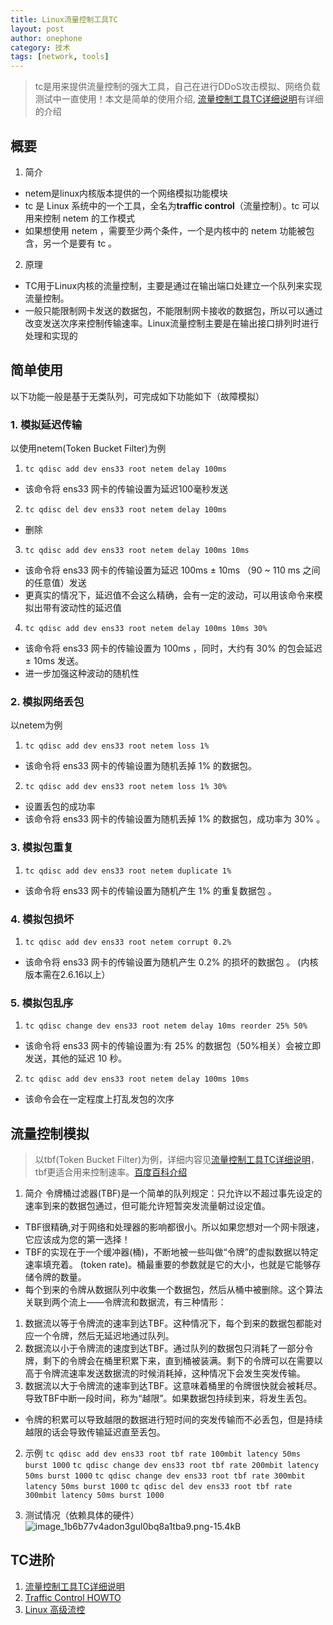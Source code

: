 ```yaml
---
title: Linux流量控制工具TC
layout: post
author: onephone
category: 技术
tags: [network, tools]
---
```

> tc是用来提供流量控制的强大工具，自己在进行DDoS攻击模拟、网络负载测试中一直使用！本文是简单的使用介绍, [流量控制工具TC详细说明][1]有详细的介绍


## 概要
1. 简介
- netem是linux内核版本提供的一个网络模拟功能模块
- tc 是 Linux 系统中的一个工具，全名为**traffic control**（流量控制）。tc 可以用来控制 netem 的工作模式
- 如果想使用 netem ，需要至少两个条件，一个是内核中的 netem 功能被包含，另一个是要有 tc 。 
2. 原理
- TC用于Linux内核的流量控制，主要是通过在输出端口处建立一个队列来实现流量控制。
- 一般只能限制网卡发送的数据包，不能限制网卡接收的数据包，所以可以通过改变发送次序来控制传输速率。Linux流量控制主要是在输出接口排列时进行处理和实现的

## 简单使用
以下功能一般是基于无类队列，可完成如下功能如下（故障模拟）

### 1. 模拟延迟传输
以使用netem(Token Bucket Filter)为例

1. `tc qdisc add dev ens33 root netem delay 100ms` 
- 该命令将 ens33 网卡的传输设置为延迟100毫秒发送
2. `tc qdisc del dev ens33 root netem delay 100ms`
- 删除
3. `tc qdisc add dev ens33 root netem delay 100ms 10ms` 
- 该命令将 ens33 网卡的传输设置为延迟 100ms ± 10ms （90 ~ 110 ms 之间的任意值）发送
- 更真实的情况下，延迟值不会这么精确，会有一定的波动，可以用该命令来模拟出带有波动性的延迟值
4. `tc qdisc add dev ens33 root netem delay 100ms 10ms 30%`
- 该命令将 ens33 网卡的传输设置为 100ms ，同时，大约有 30% 的包会延迟 ± 10ms 发送。
- 进一步加强这种波动的随机性

### 2. 模拟网络丢包
以netem为例

1. `tc qdisc add dev ens33 root netem loss 1%`
- 该命令将 ens33 网卡的传输设置为随机丢掉 1% 的数据包。
2. `tc qdisc add dev ens33 root netem loss 1% 30%`
- 设置丢包的成功率
- 该命令将 ens33 网卡的传输设置为随机丢掉 1% 的数据包，成功率为 30% 。

### 3. 模拟包重复
1. `tc qdisc add dev ens33 root netem duplicate 1%`
- 该命令将 ens33 网卡的传输设置为随机产生 1% 的重复数据包 。

### 4. 模拟包损坏
1. `tc qdisc add dev ens33 root netem corrupt 0.2%`
- 该命令将 ens33 网卡的传输设置为随机产生 0.2% 的损坏的数据包 。 (内核版本需在2.6.16以上）

### 5. 模拟包乱序
1. `tc qdisc change dev ens33 root netem delay 10ms reorder 25% 50%`
- 该命令将 ens33 网卡的传输设置为:有 25% 的数据包（50%相关）会被立即发送，其他的延迟 10 秒。
2. `tc qdisc add dev ens33 root netem delay 100ms 10ms`
- 该命令会在一定程度上打乱发包的次序

## 流量控制模拟
> 以tbf(Token Bucket Filter)为例，详细内容见[流量控制工具TC详细说明][1]，tbf更适合用来控制速率。[百度百科介绍][2]

1. 简介
令牌桶过滤器(TBF)是一个简单的队列规定：只允许以不超过事先设定的速率到来的数据包通过，但可能允许短暂突发流量朝过设定值。
 - TBF很精确,对于网络和处理器的影响都很小。所以如果您想对一个网卡限速，它应该成为您的第一选择！
 - TBF的实现在于一个缓冲器(桶)，不断地被一些叫做“令牌”的虚拟数据以特定速率填充着。 (token rate)。桶最重要的参数就是它的大小，也就是它能够存储令牌的数量。
 - 每个到来的令牌从数据队列中收集一个数据包，然后从桶中被删除。这个算法关联到两个流上——令牌流和数据流，有三种情形：
1) 数据流以等于令牌流的速率到达TBF。这种情况下，每个到来的数据包都能对应一个令牌，然后无延迟地通过队列。
2) 数据流以小于令牌流的速度到达TBF。通过队列的数据包只消耗了一部分令牌，剩下的令牌会在桶里积累下来，直到桶被装满。剩下的令牌可以在需要以高于令牌流速率发送数据流的时候消耗掉，这种情况下会发生突发传输。
3) 数据流以大于令牌流的速率到达TBF。这意味着桶里的令牌很快就会被耗尽。导致TBF中断一段时间，称为“越限”。如果数据包持续到来，将发生丢包。
- 令牌的积累可以导致越限的数据进行短时间的突发传输而不必丢包，但是持续越限的话会导致传输延迟直至丢包。

2. 示例
`tc qdisc add dev ens33 root tbf rate 100mbit latency 50ms burst 1000`
`tc qdisc change dev ens33 root tbf rate 200mbit latency 50ms burst 1000`
`tc qdisc change dev ens33 root tbf rate 300mbit latency 50ms burst 1000`
`tc qdisc del dev ens33 root tbf rate 300mbit latency 50ms burst 1000`

3. 测试情况（依赖具体的硬件）
![image_1b6b77v4adon3gul0bq8a1tba9.png-15.4kB][3]


## TC进阶
1. [流量控制工具TC详细说明][1]
2. [Traffic Control HOWTO][5]
3. [Linux 高级流控][6]


  [1]: http://codeshold.com/2017/01/tc_detail_inro.html 
  [2]: http://baike.baidu.com/link?url=KsGOEj84fFHvmxwuY0iiRU6A7Wc5CFC9waqe0SnlPWvUk3HPbaAdqSsxBtw9qQjVG9w-tLbpWNCQxFUHzz-mhwtgnz-i9ry5dGnSl4-o-w3
  [3]: http://static.zybuluo.com/wuzhimang/2u07x36ftnpzaj4sqb52q0my/image_1b6b77v4adon3gul0bq8a1tba9.png
  [5]: http://www.tldp.org/HOWTO/html_single/Traffic-Control-HOWTO/
  [6]: http://www.ibm.com/developerworks/cn/linux/1412_xiehy_tc/
